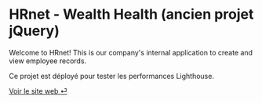 # HRnet - Wealth Health (ancien projet jQuery)
Welcome to HRnet! This is our company's internal application to create and view employee records.

Ce projet est déployé pour tester les performances Lighthouse. 

[Voir le site web ⏎](https://angelinalavoryk.github.io/Wealth-health-front-end/)